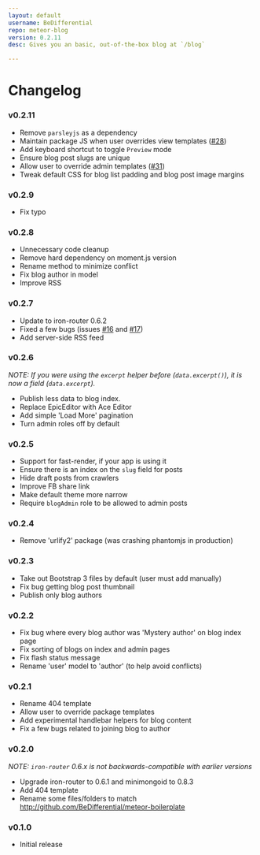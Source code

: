 ```yaml
---
layout: default
username: BeDifferential
repo: meteor-blog
version: 0.2.11
desc: Gives you an basic, out-of-the-box blog at `/blog`

---
```

# Changelog

### v0.2.11

* Remove `parsleyjs` as a dependency
* Maintain package JS when user overrides view templates ([#28](https://github.com/BeDifferential/meteor-blog/issues/28))
* Add keyboard shortcut to toggle `Preview` mode
* Ensure blog post slugs are unique
* Allow user to override admin templates ([#31](https://github.com/BeDifferential/meteor-blog/issues/31))
* Tweak default CSS for blog list padding and blog post image margins

### v0.2.9

* Fix typo

### v0.2.8

* Unnecessary code cleanup
* Remove hard dependency on moment.js version
* Rename method to minimize conflict
* Fix blog author in model
* Improve RSS

### v0.2.7

* Update to iron-router 0.6.2
* Fixed a few bugs (issues
[#16](https://github.com/BeDifferential/meteor-blog/issues/16) and
[#17](https://github.com/BeDifferential/meteor-blog/issues/17))
* Add server-side RSS feed

### v0.2.6

_NOTE: If you were using the `excerpt` helper before (`data.excerpt()`), it is now a field (`data.excerpt`)._

* Publish less data to blog index. 
* Replace EpicEditor with Ace Editor
* Add simple 'Load More' pagination
* Turn admin roles off by default

### v0.2.5

* Support for fast-render, if your app is using it
* Ensure there is an index on the `slug` field for posts
* Hide draft posts from crawlers
* Improve FB share link
* Make default theme more narrow
* Require `blogAdmin` role to be allowed to admin posts

### v0.2.4

* Remove 'urlify2' package (was crashing phantomjs in production)

### v0.2.3

* Take out Bootstrap 3 files by default (user must add manually)
* Fix bug getting blog post thumbnail
* Publish only blog authors

### v0.2.2

* Fix bug where every blog author was 'Mystery author' on blog index page
* Fix sorting of blogs on index and admin pages
* Fix flash status message
* Rename 'user' model to 'author' (to help avoid conflicts)

### v0.2.1

* Rename 404 template
* Allow user to override package templates
* Add experimental handlebar helpers for blog content
* Fix a few bugs related to joining blog to author

### v0.2.0

_NOTE: `iron-router` 0.6.x is not backwards-compatible with earlier versions_

* Upgrade iron-router to 0.6.1 and minimongoid to 0.8.3
* Add 404 template
* Rename some files/folders to match http://github.com/BeDifferential/meteor-boilerplate

### v0.1.0

* Initial release
